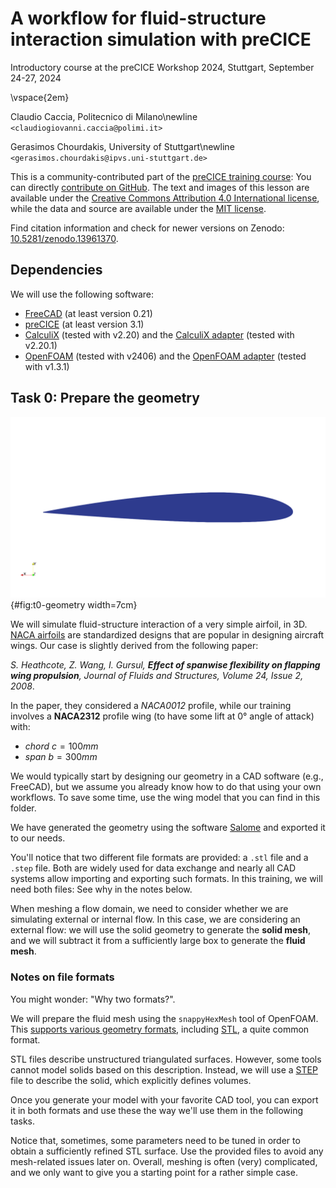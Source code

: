 # A workflow for fluid-structure interaction simulation with preCICE

Introductory course at the preCICE Workshop 2024, Stuttgart, September 24-27, 2024

\vspace{2em}

Claudio Caccia, Politecnico di Milano\newline `<claudiogiovanni.caccia@polimi.it>`

Gerasimos Chourdakis, University of Stuttgart\newline `<gerasimos.chourdakis@ipvs.uni-stuttgart.de>`

This is a community-contributed part of the [preCICE training course](https://precice.org/community-training.html): You can directly [contribute on GitHub](https://github.com/precice/community-training). The text and images of this lesson are available under the [Creative Commons Attribution 4.0 International license](https://creativecommons.org/licenses/by/4.0/legalcode), while the data and source are available under the [MIT license](https://opensource.org/licenses/MIT).

Find citation information and check for newer versions on Zenodo: [10.5281/zenodo.13961370](https://doi.org/10.5281/zenodo.13961370).

## Dependencies

We will use the following software:

- [FreeCAD](https://www.freecad.org/) (at least version 0.21)
- [preCICE](https://precice.org/installation-overview.html) (at least version 3.1)
- [CalculiX](http://calculix.de/) (tested with v2.20) and the [CalculiX adapter](https://precice.org/adapter-calculix-overview.html) (tested with v2.20.1)
- [OpenFOAM](https://www.openfoam.com/) (tested with v2406) and the [OpenFOAM adapter](https://precice.org/adapter-openfoam-overview.html) (tested with v1.3.1)

## Task 0: Prepare the geometry

![Cross-section of the 3D wing geometry](images/wing_sect.png){#fig:t0-geometry width=7cm}

We will simulate fluid-structure interaction of a very simple airfoil, in 3D. [NACA airfoils](https://en.wikipedia.org/wiki/NACA_airfoil) are standardized designs that are popular in designing aircraft wings.
Our case is slightly derived from the following paper:

*S. Heathcote, Z. Wang, I. Gursul, **Effect of spanwise flexibility on flapping wing propulsion**, Journal of Fluids and Structures, Volume 24, Issue 2, 2008*.

In the paper, they considered a *NACA0012* profile, while our training involves a **NACA2312** profile wing (to have some lift at 0° angle of attack) with:

- *chord* $c=100mm$
- *span* $b=300mm$

We would typically start by designing our geometry in a CAD software (e.g., FreeCAD), but we assume you already know how to do that using your own workflows. To save some time, use the wing model that you can find in this folder.

We have generated the geometry using the software [Salome](https://www.salome-platform.org/) and exported it to our needs.

You'll notice that two different file formats are provided: a `.stl` file and a `.step` file. Both are widely used for data exchange and nearly all CAD systems allow importing and exporting such formats. In this training, we will need both files: See why in the notes below.

When meshing a flow domain, we need to consider whether we are simulating external or internal flow. In this case, we are considering an external flow: we will use the solid geometry to generate the **solid mesh**, and we will subtract it from a sufficiently large box to generate the **fluid mesh**.

### Notes on file formats

You might wonder: "Why two formats?".

We will prepare the fluid mesh using the `snappyHexMesh` tool of OpenFOAM. This [supports various geometry formats](https://www.openfoam.com/documentation/guides/latest/doc/guide-meshing-snappyhexmesh-geometry.html), including [STL](https://en.wikipedia.org/wiki/STL_(file_format)), a quite common format.

STL files describe unstructured triangulated surfaces. However, some tools cannot model solids based on this description. Instead, we will use a [STEP](https://en.wikipedia.org/wiki/ISO_10303-21) file to describe the solid, which explicitly defines volumes.

Once you generate your model with your favorite CAD tool, you can export it in both formats and use these the way we'll use them in the following tasks.

Notice that, sometimes, some parameters need to be tuned in order to obtain a sufficiently refined STL surface. Use the provided files to avoid any mesh-related issues later on. Overall, meshing is often (very) complicated, and we only want to give you a starting point for a rather simple case.
